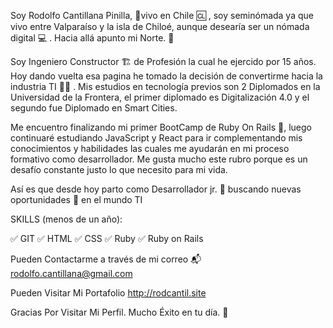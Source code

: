Soy Rodolfo Cantillana Pinilla, :round_pushpin:vivo en Chile 	:cl: , soy seminómada ya que vivo entre Valparaíso y la isla de Chiloé, aunque desearía ser un nómada digital :computer:
. Hacia allá apunto mi Norte. :dart: 

Soy Ingeniero Constructor :building_construction: de Profesión la cual he ejercido por 15 años. Hoy dando vuelta esa pagina he tomado la decisión de convertirme hacia la industria TI :man_technologist:
.
Mis estudios en tecnología previos son 2 Diplomados en la Universidad de la Frontera, el primer diplomado es Digitalización 4.0 y el segundo fue Diplomado en Smart Cities.

Me encuentro finalizando mi primer BootCamp de Ruby On Rails :gem:, luego continuaré estudiando JavaScript y React para ir complementando mis conocimientos y habilidades las cuales me ayudarán en mi proceso formativo como desarrollador. Me gusta mucho este rubro porque es un desafío constante justo lo que necesito para mi vida. 

Así es que desde hoy parto como Desarrollador jr. :beginner: buscando nuevas oportunidades :mag_right: en el mundo TI

SKILLS (menos de un año):

:white_check_mark: GIT 
:white_check_mark: HTML 
:white_check_mark: CSS 
:white_check_mark: Ruby 
:white_check_mark: Ruby on Rails 

Pueden Contactarme a través de mi correo :mailbox_with_mail:
rodolfo.cantillana@gmail.com

Pueden Visitar Mi Portafolio http://rodcantil.site

Gracias Por Visitar Mi Perfil. Mucho Éxito en tu día. :lady_beetle:
